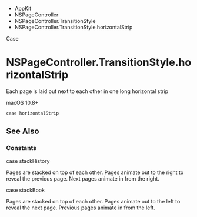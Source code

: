 

- AppKit
- NSPageController
- NSPageController.TransitionStyle
-  NSPageController.TransitionStyle.horizontalStrip 

Case

# NSPageController.TransitionStyle.horizontalStrip

Each page is laid out next to each other in one long horizontal strip

macOS 10.8+

``` source
case horizontalStrip
```

## See Also

### Constants

case stackHistory

Pages are stacked on top of each other. Pages animate out to the right to reveal the previous page. Next pages animate in from the right.

case stackBook

Pages are stacked on top of each other. Pages animate out to the left to reveal the next page. Previous pages animate in from the left.

